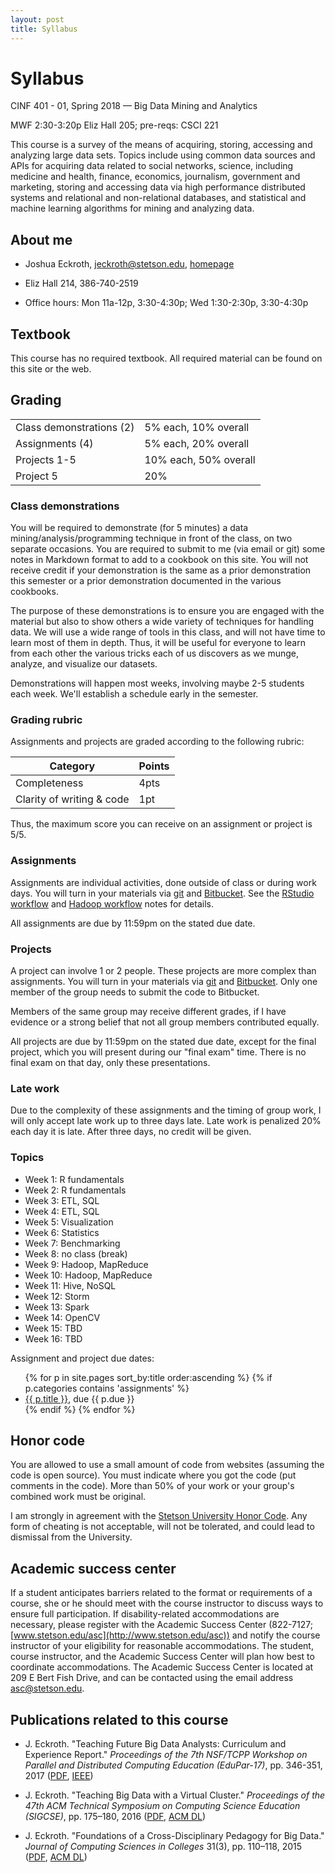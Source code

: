 ```yaml
---
layout: post
title: Syllabus
---
```


# Syllabus

CINF 401 - 01, Spring 2018 &mdash; Big Data Mining and Analytics

MWF 2:30-3:20p Eliz Hall 205; pre-reqs: CSCI 221

This course is a survey of the means of acquiring, storing, accessing and analyzing large data sets. Topics include using common data sources and APIs for acquiring data related to social networks, science, including medicine and health, finance, economics, journalism, government and marketing, storing and accessing data via high performance distributed systems and relational and non-relational databases, and statistical and machine learning algorithms for mining and analyzing data.

## About me

- Joshua Eckroth, [jeckroth@stetson.edu](mailto:jeckroth@stetson.edu), [homepage](http://www2.stetson.edu/~jeckroth/)

- Eliz Hall 214, 386-740-2519

- Office hours: Mon 11a-12p, 3:30-4:30p; Wed 1:30-2:30p, 3:30-4:30p

## Textbook

This course has no required textbook. All required material can be found on this site or the web.

## Grading

<table>
<tr><td>Class demonstrations (2)</td><td>5% each, 10% overall</td></tr>
<tr><td>Assignments (4)</td><td>5% each, 20% overall</td></tr>
<tr><td>Projects 1-5</td><td>10% each, 50% overall</td></tr>
<tr><td>Project 5</td><td>20%</td></tr>
</table>

### Class demonstrations

You will be required to demonstrate (for 5 minutes) a data mining/analysis/programming technique in front of the class, on two separate occasions. You are required to submit to me (via email or git) some notes in Markdown format to add to a cookbook on this site. You will not receive credit if your demonstration is the same as a prior demonstration this semester or a prior demonstration documented in the various cookbooks.

The purpose of these demonstrations is to ensure you are engaged with the material but also to show others a wide variety of techniques for handling data. We will use a wide range of tools in this class, and will not have time to learn most of them in depth. Thus, it will be useful for everyone to learn from each other the various tricks each of us discovers as we munge, analyze, and visualize our datasets.

Demonstrations will happen most weeks, involving maybe 2-5 students each week. We'll establish a schedule early in the semester.

### Grading rubric

Assignments and projects are graded according to the following rubric:

| Category | Points |
| -------- | ------ |
| Completeness | 4pts |
| Clarity of writing & code | 1pt |

Thus, the maximum score you can receive on an assignment or project is 5/5.

### Assignments

Assignments are individual activities, done outside of class or during work days. You will turn in your materials via [git](/cookbook/git.html) and [Bitbucket](http://bitbucket.org). See the [RStudio workflow](/notes/rstudio-workflow.html) and [Hadoop workflow](/notes/hadoop-workflow.html) notes for details.

All assignments are due by 11:59pm on the stated due date.

### Projects

A project can involve 1 or 2 people. These projects are more complex than assignments. You will turn in your materials via [git](/cookbook/git.html) and [Bitbucket](http://bitbucket.org). Only one member of the group needs to submit the code to Bitbucket.

Members of the same group may receive different grades, if I have evidence or a strong belief that not all group members contributed equally.

All projects are due by 11:59pm on the stated due date, except for the final project, which you will present during our "final exam" time. There is no final exam on that day, only these presentations.

### Late work

Due to the complexity of these assignments and the timing of group work, I will only accept late work up to three days late. Late work is penalized 20% each day it is late. After three days, no credit will be given.

### Topics

- Week 1: R fundamentals
- Week 2: R fundamentals
- Week 3: ETL, SQL
- Week 4: ETL, SQL
- Week 5: Visualization
- Week 6: Statistics
- Week 7: Benchmarking
- Week 8: no class (break)
- Week 9: Hadoop, MapReduce
- Week 10: Hadoop, MapReduce
- Week 11: Hive, NoSQL
- Week 12: Storm
- Week 13: Spark
- Week 14: OpenCV
- Week 15: TBD
- Week 16: TBD

Assignment and project due dates:

<ul>
{% for p in site.pages sort_by:title order:ascending %}
{% if p.categories contains 'assignments' %}
<li>
<a href="{{ p.url }}">{{ p.title }}</a>, due {{ p.due }}
</li>
{% endif %}
{% endfor %}
</ul>

## Honor code

You are allowed to use a small amount of code from websites (assuming the code is open source). You must indicate where you got the code (put comments in the code). More than 50% of your work or your group's combined work must be original.

I am strongly in agreement with the [Stetson University Honor Code](http://www.stetson.edu/other/honor-system/). Any form of cheating is not acceptable, will not be tolerated, and could lead to dismissal from the University.

## Academic success center

If a student anticipates barriers related to the format or requirements of a course, she or he should meet with the course instructor to discuss ways to ensure full participation. If disability-related accommodations are necessary, please register with the Academic Success Center (822-7127; [www.stetson.edu/asc](http://www.stetson.edu/asc)) and notify the course instructor of your eligibility for reasonable accommodations. The student, course instructor, and the Academic Success Center will plan how best to coordinate accommodations. The Academic Success Center is located at 209 E Bert Fish Drive, and can be contacted using the email address [asc@stetson.edu](mailto:asc@stetson.edu).

## Publications related to this course

- J. Eckroth. "Teaching Future Big Data Analysts: Curriculum and Experience Report." *Proceedings of the 7th NSF/TCPP Workshop on Parallel and Distributed Computing Education (EduPar-17)*, pp. 346-351, 2017 ([PDF](http://www2.stetson.edu/~jeckroth/downloads/eckroth-edupar-17.pdf), [IEEE](http://ieeexplore.ieee.org/abstract/document/7965066/))


- J. Eckroth. "Teaching Big Data with a Virtual Cluster." *Proceedings of the 47th ACM Technical Symposium on Computing Science Education (SIGCSE)*, pp. 175–180, 2016 ([PDF](http://www2.stetson.edu/~jeckroth/downloads/eckroth-sigcse-2016.pdf), [ACM DL](http://dl.acm.org/citation.cfm?id=2844651))

- J. Eckroth. "Foundations of a Cross-Disciplinary Pedagogy for Big Data." *Journal of Computing Sciences in Colleges* 31(3), pp. 110–118, 2015 ([PDF](http://www2.stetson.edu/~jeckroth/downloads/eckroth-big-data-pedagogy-ccsc-eastern-2015-final.pdf), [ACM DL](http://dl.acm.org/citation.cfm?id=2835394))

